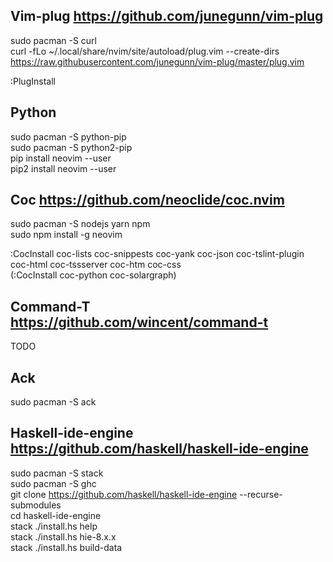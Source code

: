 ## Vim-plug https://github.com/junegunn/vim-plug
sudo pacman -S curl </br>
curl -fLo ~/.local/share/nvim/site/autoload/plug.vim --create-dirs https://raw.githubusercontent.com/junegunn/vim-plug/master/plug.vim </br>

:PlugInstall </br>
 
## Python 
sudo pacman -S python-pip </br>
sudo pacman -S python2-pip </br>
pip install neovim --user </br>
pip2 install neovim --user </br>

## Coc https://github.com/neoclide/coc.nvim
sudo pacman -S nodejs yarn npm </br>
sudo npm install -g neovim </br>

:CocInstall coc-lists coc-snippests coc-yank coc-json coc-tslint-plugin coc-html coc-tssserver coc-htm coc-css  </br>
(:CocInstall coc-python coc-solargraph) </br>

## Command-T https://github.com/wincent/command-t

TODO </br>

## Ack
sudo pacman -S ack </br>

## Haskell-ide-engine https://github.com/haskell/haskell-ide-engine
sudo pacman -S stack </br>
sudo pacman -S ghc </br>
git clone https://github.com/haskell/haskell-ide-engine --recurse-submodules </br>
cd haskell-ide-engine </br>
stack ./install.hs help </br>
stack ./install.hs hie-8.x.x </br>
stack ./install.hs build-data </br>
